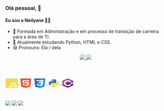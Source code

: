 ### Olá pessoal, 👋

#### Eu sou a Neilyane 👱‍♀️

- 🔭 Formada em Administração e em processo de transição de carreira para a área de TI.
- 🌱 Atualmente estudando Python, HTML e CSS.
- 😄 Pronouns: Ela / dela

<div align="center">
  <a href="https://github.com/Neilyns">
  <img height="180em" src="https://github-readme-stats.vercel.app/api?username=Neilyns&show_icons=true&theme=dracula&include_all_commits=true&count_private=true"/>
  <img height="180em" src="https://github-readme-stats.vercel.app/api/top-langs/?username=Neilyns&layout=compact&langs_count=7&theme=dracula"/>
</div>
  
  #
<div style="display: inline_block"><br>
  <img align="center" alt="Neily-Js" height="30" width="40" src="https://raw.githubusercontent.com/devicons/devicon/master/icons/javascript/javascript-plain.svg">
  <img align="center" alt="Neily-HTML" height="30" width="40" src="https://raw.githubusercontent.com/devicons/devicon/master/icons/html5/html5-original.svg">
  <img align="center" alt="Neily-CSS" height="30" width="40" src="https://raw.githubusercontent.com/devicons/devicon/master/icons/css3/css3-original.svg">
  <img align="center" alt="Neily-Python" height="30" width="40" src="https://raw.githubusercontent.com/devicons/devicon/master/icons/python/python-original.svg">
  <img align="center" alt="Neily-Csharp" height="30" width="40" src="https://raw.githubusercontent.com/devicons/devicon/master/icons/csharp/csharp-original.svg">
 </div>
  
  
#  
<div> 
  
 <a href="https://discord.gg/Neily#3944" target="_blank"><img src="https://img.shields.io/badge/Discord-7289DA?style=for-the-badge&logo=discord&logoColor=white" target="_blank"></a> 
  <a href = "mailto:neilyane.ssouza1@gmail.com"><img src="https://img.shields.io/badge/-Gmail-%23333?style=for-the-badge&logo=gmail&logoColor=white" target="_blank"></a>
  <a href="https://www.linkedin.com/in/neilyane-silva-76821815a/" target="_blank"><img src="https://img.shields.io/badge/-LinkedIn-%230077B5?style=for-the-badge&logo=linkedin&logoColor=white" target="_blank"></a> 
